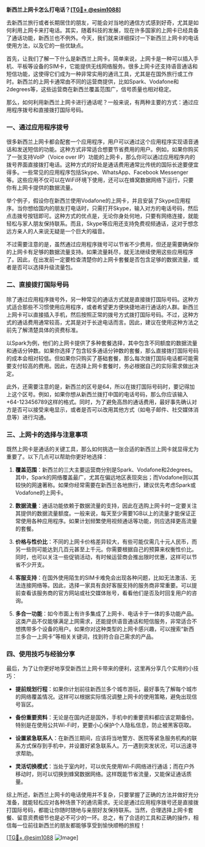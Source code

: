 **新西兰上网卡怎么打电话？[[TG💪+ @esim1088](https://t.me/s/esim1088)]**

去新西兰旅行或者长期居住的朋友，可能会对当地的通信方式感到好奇，尤其是如何利用上网卡来打电话。其实，随着科技的发展，现在许多国家的上网卡已经具备了通话功能，新西兰也不例外。今天，我们就来详细探讨一下新西兰上网卡的电话使用方法，以及它的一些优缺点。

首先，让我们了解一下什么是新西兰上网卡。简单来说，上网卡是一种可以插入手机、平板等设备的SIM卡，它能提供无线网络服务。很多上网卡还支持语音通话和短信功能，这使得它们成为一种非常实用的通讯工具，尤其是在国外旅行或工作时。新西兰的上网卡通常由不同的运营商提供，比如Spark、Vodafone和2degrees等，这些运营商在新西兰覆盖范围广，信号质量也相对稳定。

那么，如何利用新西兰上网卡进行通话呢？一般来说，有两种主要的方式：通过应用程序拨号和直接拨打国际号码。

### 一、通过应用程序拨号

很多新西兰上网卡都会配套一个应用程序，用户可以通过这个应用程序实现语音通话和发送短信的功能。这种方式非常适合想要节省费用的用户。例如，如果你购买了一张支持VoIP（Voice over IP）功能的上网卡，那么你可以通过应用程序内的拨号界面直接拨打电话。这种方式的好处是通话费用通常比传统的国际长途要便宜得多。一些常见的应用程序包括Skype、WhatsApp、Facebook Messenger等。这些应用不仅可以在WiFi环境下使用，还可以在蜂窝数据网络下运行，只要你有上网卡提供的数据流量。

举个例子，假设你在新西兰使用Vodafone的上网卡，并且安装了Skype应用程序。当你想给国内的朋友打电话时，只需打开Skype，输入对方的电话号码，然后点击拨号按钮即可。这种方式的优点是，无论你身处何地，只要有网络连接，就能轻松与家人朋友保持联系。而且，Skype等应用还支持免费视频通话，这对于想念远方亲人的人来说无疑是一个巨大的福音。

不过需要注意的是，虽然通过应用程序拨号可以节省不少费用，但还是需要确保你的上网卡有足够的数据流量支持。如果流量耗尽，就无法继续使用这些应用程序了。因此，在出发前一定要检查清楚你的上网卡套餐是否包含足够的数据流量，或者是否可以选择升级流量包。

### 二、直接拨打国际号码

除了通过应用程序拨号外，另一种常见的通话方式就是直接拨打国际号码。这种方式适合那些不习惯使用应用程序，或者希望更方便快捷地进行通话的人群。新西兰上网卡可以直接插入手机，然后按照正常的拨号方式拨打国际号码。不过，这种方式的通话费用通常较高，尤其是对于长途电话而言。因此，建议在使用这种方法之前先了解清楚具体的资费标准。

以Spark为例，他们的上网卡提供了多种套餐选择，其中包含不同额度的数据流量和通话分钟数。如果你选择了包含较多通话分钟数的套餐，那么直接拨打国际号码的成本会相对较低。但如果你只购买了基础套餐，那么每次拨打国际电话都可能需要支付较高的费用。因此，在选择上网卡套餐时，务必根据自己的实际需求做出决定。

此外，还需要注意的是，新西兰的区号是64，所以在拨打国际号码时，要记得加上这个区号。例如，如果你想从新西兰拨打中国的电话号码，那么你应该输入+64-123456789这样的格式。同时，为了避免高昂的通话费用，最好事先确认对方是否可以接受来电显示，或者是否可以改用其他方式（如电子邮件、社交媒体消息等）进行沟通。

### 三、上网卡的选择与注意事项

既然上网卡是通话的关键工具，那么如何挑选一张合适的新西兰上网卡就显得尤为重要了。以下几点可以帮助你更好地选择：

1. **覆盖范围**：新西兰的三大主要运营商分别是Spark、Vodafone和2degrees。其中，Spark的网络覆盖最广，尤其在偏远地区表现突出；而Vodafone则以其较快的网速著称。如果你经常需要在新西兰各地旅行，建议优先考虑Spark或Vodafone的上网卡。
   
2. **数据流量**：通话功能依赖于数据流量的支持，因此在选购上网卡时一定要关注其提供的数据流量额度。一般来说，每天至少需要1GB以上的流量才能保证正常使用各种应用程序。如果计划频繁使用视频通话等功能，则应选择更高流量的套餐。

3. **价格与性价比**：不同的上网卡价格差异较大，有些可能仅需几十元人民币，而另一些则可能达到几百元甚至上千元。你需要根据自己的预算来权衡性价比。同时，也可以关注一些促销活动，有时候运营商会推出限时优惠，这样可以节省不少开支。

4. **客服支持**：在国外使用陌生的SIM卡难免会出现各种问题，比如无法激活、无法连接网络等。因此，选择一家具有良好客服支持的服务商非常重要。可以提前查看该服务商的官方网站或社交媒体账号，看看他们是否及时回复用户的咨询。

5. **多合一功能**：如今市面上有许多集成了上网卡、电话卡于一体的多功能产品。这类产品不仅能够满足上网需求，还能提供语音通话和短信服务，非常适合不想携带多个设备的用户。如果你对这种类型的上网卡感兴趣，可以搜索“新西兰多合一上网卡”等相关关键词，找到符合自己需求的产品。

### 四、使用技巧与经验分享

最后，为了让你更好地享受新西兰上网卡带来的便利，这里再分享几个实用的小技巧：

- **提前规划行程**：如果你计划前往新西兰多个城市游玩，最好事先了解每个城市的网络覆盖情况。这样可以根据实际情况调整上网卡的使用策略，避免出现信号盲区。
  
- **备份重要资料**：无论是在国内还是国外，手机中的重要资料都应该定期备份。特别是在使用公共Wi-Fi时，更要小心保护个人隐私信息，防止被黑客窃取。

- **设置紧急联系人**：在新西兰期间，应该将当地警方、医院等紧急服务机构的联系方式保存到手机中，并设置好紧急联系人。万一遇到突发状况，可以迅速寻求帮助。

- **灵活切换模式**：当处于室内时，可以优先使用Wi-Fi网络进行通话；而在户外移动时，则可以切换到蜂窝数据网络。这样既能节省流量，又能保证通话质量。

综上所述，新西兰上网卡的电话使用并不复杂，只要掌握了正确的方法并做好充分准备，就能轻松应对各种场景下的通讯需求。无论是通过应用程序拨号还是直接拨打国际号码，都能让你随时随地与亲朋好友保持联系。当然，合理选择上网卡套餐、留意资费细节也是必不可少的一环。总之，有了合适的工具和正确的操作，相信每一位前往新西兰的朋友都能够享受到愉快顺畅的旅程！

[[TG💪+ @esim1088](https://t.me/s/esim1088) ![Image](https://i.postimg.cc/4NQfJmqS/Snipaste-2025-05-13-00-14-12.png)]